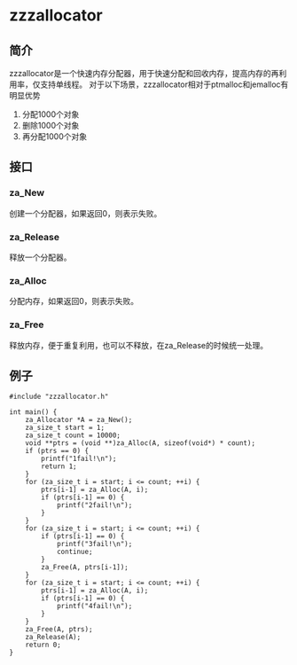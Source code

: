 # zzzallocator
## 简介
zzzallocator是一个快速内存分配器，用于快速分配和回收内存，提高内存的再利用率，仅支持单线程。
对于以下场景，zzzallocator相对于ptmalloc和jemalloc有明显优势
1. 分配1000个对象
2. 删除1000个对象
3. 再分配1000个对象

## 接口
### za_New
创建一个分配器，如果返回0，则表示失败。

### za_Release
释放一个分配器。

### za_Alloc
分配内存，如果返回0，则表示失败。

### za_Free
释放内存，便于重复利用，也可以不释放，在za_Release的时候统一处理。

## 例子
```
#include "zzzallocator.h"

int main() {
    za_Allocator *A = za_New();
    za_size_t start = 1;
    za_size_t count = 10000;
    void **ptrs = (void **)za_Alloc(A, sizeof(void*) * count);
    if (ptrs == 0) {
        printf("1fail!\n");
        return 1;
    }
    for (za_size_t i = start; i <= count; ++i) {
        ptrs[i-1] = za_Alloc(A, i);
        if (ptrs[i-1] == 0) {
            printf("2fail!\n");
        }
    }
    for (za_size_t i = start; i <= count; ++i) {
        if (ptrs[i-1] == 0) {
            printf("3fail!\n");
            continue;
        }
        za_Free(A, ptrs[i-1]);
    }
    for (za_size_t i = start; i <= count; ++i) {
        ptrs[i-1] = za_Alloc(A, i);
        if (ptrs[i-1] == 0) {
            printf("4fail!\n");
        }
    }
    za_Free(A, ptrs);
    za_Release(A);
    return 0;
}
